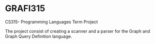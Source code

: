 # GRAFI315
CS315- Programming Languages Term Project

The project consist of creating a scanner and a parser for the Graph and Graph Query Definition language.

